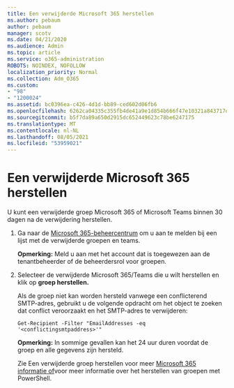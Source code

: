 ```yaml
---
title: Een verwijderde Microsoft 365 herstellen
ms.author: pebaum
author: pebaum
manager: scotv
ms.date: 04/21/2020
ms.audience: Admin
ms.topic: article
ms.service: o365-administration
ROBOTS: NOINDEX, NOFOLLOW
localization_priority: Normal
ms.collection: Adm_O365
ms.custom:
- "98"
- "1200024"
ms.assetid: bc0396ea-c426-4d1d-bb89-ced602d06fb6
ms.openlocfilehash: 6262ca04335c355fb4de41a9e1d854b666f47e10321a843717d6eb951c46cafd
ms.sourcegitcommit: b5f7da89a650d2915dc652449623c78be6247175
ms.translationtype: MT
ms.contentlocale: nl-NL
ms.lasthandoff: 08/05/2021
ms.locfileid: "53959021"
---
```

# <a name="restore-a-deleted-microsoft-365-group"></a>Een verwijderde Microsoft 365 herstellen

U kunt een verwijderde groep Microsoft 365 of Microsoft Teams binnen 30 dagen na de verwijdering herstellen.

1. Ga naar de [Microsoft 365-beheercentrum](https://aka.ms/RestoreDeletedGroup) om u aan te melden bij een lijst met de verwijderde groepen en teams.

    **Opmerking:** Meld u aan met het account dat is toegewezen aan de tenantbeheerder of de beheerdersrol voor groepen.

1. Selecteer de verwijderde Microsoft 365/Teams die u wilt herstellen en klik op **groep herstellen.**

    Als de groep niet kan worden hersteld vanwege een conflicterend SMTP-adres, gebruikt u de volgende opdracht om het object te zoeken dat conflict veroorzaakt en het SMTP-adres te verwijderen:

    `Get-Recipient -Filter "EmailAddresses -eq '<conflictingsmtpaddress>'"`

    **Opmerking:** In sommige gevallen kan het 24 uur duren voordat de groep en alle gegevens zijn hersteld.

    Zie Een verwijderde groep herstellen voor meer [Microsoft 365 informatie of](https://go.microsoft.com/fwlink/?linkid=867802)voor meer informatie over het herstellen van groepen met PowerShell.